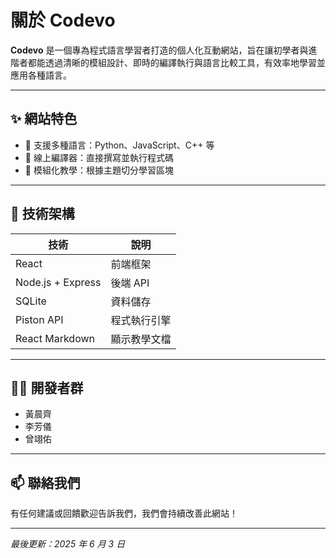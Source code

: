 # 關於 Codevo

**Codevo** 是一個專為程式語言學習者打造的個人化互動網站，旨在讓初學者與進階者都能透過清晰的模組設計、即時的編譯執行與語言比較工具，有效率地學習並應用各種語言。

---

## ✨ 網站特色

- 🔹 支援多種語言：Python、JavaScript、C++ 等
- 🔹 線上編譯器：直接撰寫並執行程式碼
- 🔹 模組化教學：根據主題切分學習區塊

---

## 🧱 技術架構

| 技術 | 說明 |
|------|------|
| React | 前端框架 |
| Node.js + Express | 後端 API |
| SQLite | 資料儲存 |
| Piston API | 程式執行引擎 |
| React Markdown | 顯示教學文檔 |

---

## 👨‍💻 開發者群

- 黃晨齊
- 李芳儀
- 曾翊佑 

---

## 📫 聯絡我們

有任何建議或回饋歡迎告訴我們，我們會持續改善此網站！

---

_最後更新：2025 年 6 月 3 日_

